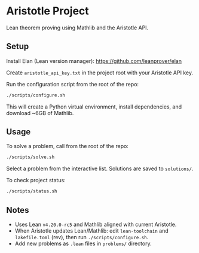 # Aristotle Project

Lean theorem proving using Mathlib and the Aristotle API.

## Setup

Install Elan (Lean version manager): https://github.com/leanprover/elan

Create `aristotle_api_key.txt` in the project root with your Aristotle API key.

Run the configuration script from the root of the repo:
```bash
./scripts/configure.sh
```

This will create a Python virtual environment, install dependencies, and download ~6GB of Mathlib.

## Usage

To solve a problem, call from the root of the repo:
```bash
./scripts/solve.sh
```

Select a problem from the interactive list. Solutions are saved to `solutions/`.

To check project status:
```bash
./scripts/status.sh
```

## Notes

- Uses Lean `v4.20.0-rc5` and Mathlib aligned with current Aristotle.
- When Aristotle updates Lean/Mathlib: edit `lean-toolchain` and `lakefile.toml` (rev), then run `./scripts/configure.sh`.
- Add new problems as `.lean` files in `problems/` directory.
